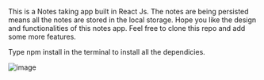 This is a Notes taking app built in React Js. The notes are being persisted means all the notes are stored in the local storage. Hope you like the design and functionalities of this notes app. Feel free to clone this repo and add some more features. 

Type npm install in the terminal to install all the dependicies.

![image](https://user-images.githubusercontent.com/64685787/222955717-997e73d0-7324-4543-9989-17ee8a642288.png)
